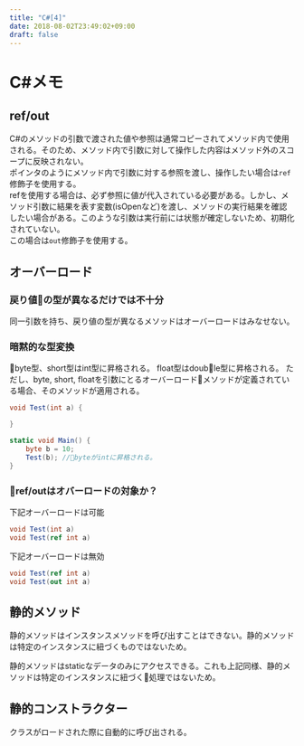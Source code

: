 ```yaml
---
title: "C#[4]"
date: 2018-08-02T23:49:02+09:00
draft: false
---
```


# C#メモ

## ref/out

C#のメソッドの引数で渡された値や参照は通常コピーされてメソッド内で使用される。そのため、メソッド内で引数に対して操作した内容はメソッド外のスコープに反映されない。  
ポインタのようにメソッド内で引数に対する参照を渡し、操作したい場合は```ref```修飾子を使用する。  
refを使用する場合は、必ず参照に値が代入されている必要がある。しかし、メソッド引数に結果を表す変数(isOpenなど)を渡し、メソッドの実行結果を確認したい場合がある。このような引数は実行前には状態が確定しないため、初期化されていない。  
この場合は```out```修飾子を使用する。

## オーバーロード

### 戻り値の型が異なるだけでは不十分

同一引数を持ち、戻り値の型が異なるメソッドはオーバーロードはみなせない。

### 暗黙的な型変換
byte型、short型はint型に昇格される。
float型はdouble型に昇格される。
ただし、byte, short, floatを引数にとるオーバーロードメソッドが定義されている場合、そのメソッドが適用される。

```C#
void Test(int a) {

}

static void Main() {
    byte b = 10;
    Test(b); //byteがintに昇格される。
}
```

### ref/outはオバーロードの対象か？

下記オーバーロードは可能
```C#
void Test(int a)
void Test(ref int a)
```

下記オーバーロードは無効
```C#
void Test(ref int a)
void Test(out int a)
```

## 静的メソッド

静的メソッドはインスタンスメソッドを呼び出すことはできない。静的メソッドは特定のインスタンスに紐づくものではないため。  

静的メソッドはstaticなデータのみにアクセスできる。これも上記同様、静的メソッドは特定のインスタンスに紐づく処理ではないため。

## 静的コンストラクター

クラスがロードされた際に自動的に呼び出される。

